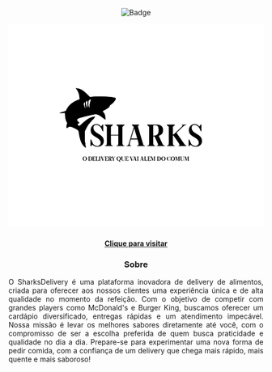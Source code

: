 <div align="center">
  
  ![Badge](https://img.shields.io/badge/STATUS-EM%20PRODUÇÃO-blue?style=for-the-badge)

</div>

<div align="center">

  <img width="1000px" src="/sharksLogo.png"/>

<div>

<h4 align="center"><a href="/">Clique para visitar </a></h4>

<div align="center">

  <h3><b>Sobre</b></h3>

</div>

<div align="justify">
  O SharksDelivery é uma plataforma inovadora de delivery de alimentos, criada para oferecer aos nossos clientes uma experiência única e de alta qualidade no momento da refeição. Com o objetivo de competir com grandes players como McDonald's e Burger King, buscamos oferecer um cardápio diversificado, entregas rápidas e um atendimento impecável. Nossa missão é levar os melhores sabores diretamente até você, com o compromisso de ser a escolha preferida de quem busca praticidade e qualidade no dia a dia. Prepare-se para experimentar uma nova forma de pedir comida, com a confiança de um delivery que chega mais rápido, mais quente e mais saboroso!
</div>
